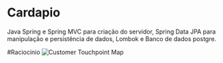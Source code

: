 # Cardapio
Java Spring e Spring MVC para criação do servidor, Spring Data JPA para manipulação e persistência de dados, Lombok e Banco de dados postgre.

#Raciocinio 
![Customer Touchpoint Map](https://user-images.githubusercontent.com/121512214/236575636-cefa19f0-722b-4f84-a74d-ccfb1176639e.jpg)
